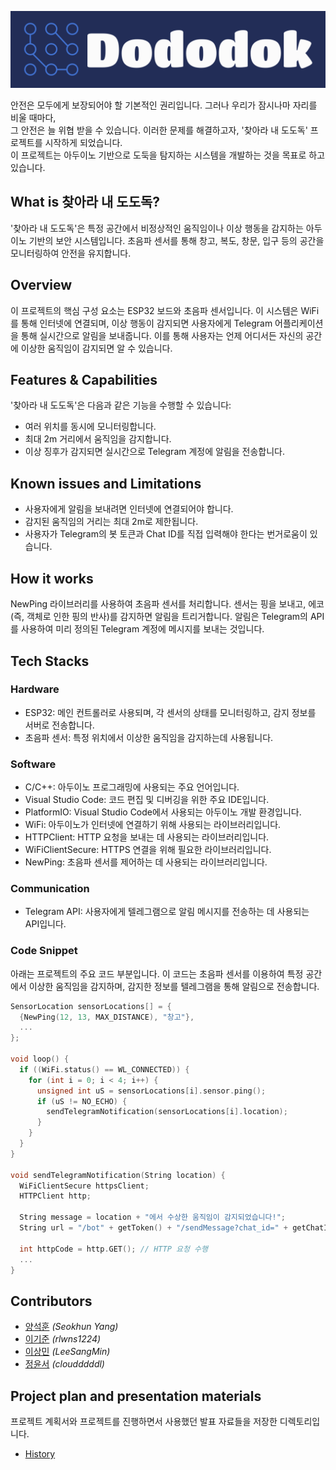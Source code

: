 <p align="center">
<img src="history/logo.png">
</p>

안전은 모두에게 보장되어야 할 기본적인 권리입니다. 그러나 우리가 잠시나마 자리를 비울 때마다,  
그 안전은 늘 위협 받을 수 있습니다. 이러한 문제를 해결하고자, '찾아라 내 도도독' 프로젝트를 시작하게 되었습니다.  
이 프로젝트는 아두이노 기반으로 도둑을 탐지하는 시스템을 개발하는 것을 목표로 하고 있습니다.

## What is 찾아라 내 도도독?

'찾아라 내 도도독'은 특정 공간에서 비정상적인 움직임이나 이상 행동을 감지하는 아두이노 기반의 보안 시스템입니다. 초음파 센서를 통해 창고, 복도, 창문, 입구 등의 공간을 모니터링하여 안전을 유지합니다.

## Overview

이 프로젝트의 핵심 구성 요소는 ESP32 보드와 초음파 센서입니다. 이 시스템은 WiFi를 통해 인터넷에 연결되며, 이상 행동이 감지되면 사용자에게 Telegram 어플리케이션을 통해 실시간으로 알림을 보내줍니다. 이를 통해 사용자는 언제 어디서든 자신의 공간에 이상한 움직임이 감지되면 알 수 있습니다.

## Features & Capabilities

'찾아라 내 도도독'은 다음과 같은 기능을 수행할 수 있습니다: 
- 여러 위치를 동시에 모니터링합니다.
- 최대 2m 거리에서 움직임을 감지합니다.
- 이상 징후가 감지되면 실시간으로 Telegram 계정에 알림을 전송합니다.

## Known issues and Limitations

- 사용자에게 알림을 보내려면 인터넷에 연결되어야 합니다.
- 감지된 움직임의 거리는 최대 2m로 제한됩니다.
- 사용자가 Telegram의 봇 토큰과 Chat ID를 직접 입력해야 한다는 번거로움이 있습니다.

## How it works

NewPing 라이브러리를 사용하여 초음파 센서를 처리합니다. 센서는 핑을 보내고, 에코(즉, 객체로 인한 핑의 반사)를 감지하면 알림을 트리거합니다. 알림은 Telegram의 API를 사용하여 미리 정의된 Telegram 계정에 메시지를 보내는 것입니다.

## Tech Stacks

### Hardware

- ESP32: 메인 컨트롤러로 사용되며, 각 센서의 상태를 모니터링하고, 감지 정보를 서버로 전송합니다.
- 초음파 센서: 특정 위치에서 이상한 움직임을 감지하는데 사용됩니다.

### Software

- C/C++: 아두이노 프로그래밍에 사용되는 주요 언어입니다.
- Visual Studio Code: 코드 편집 및 디버깅을 위한 주요 IDE입니다.
- PlatformIO: Visual Studio Code에서 사용되는 아두이노 개발 환경입니다.
- WiFi: 아두이노가 인터넷에 연결하기 위해 사용되는 라이브러리입니다.
- HTTPClient: HTTP 요청을 보내는 데 사용되는 라이브러리입니다.
- WiFiClientSecure: HTTPS 연결을 위해 필요한 라이브러리입니다.
- NewPing: 초음파 센서를 제어하는 데 사용되는 라이브러리입니다.

### Communication

- Telegram API: 사용자에게 텔레그램으로 알림 메시지를 전송하는 데 사용되는 API입니다.

### Code Snippet

아래는 프로젝트의 주요 코드 부분입니다. 이 코드는 초음파 센서를 이용하여 특정 공간에서 이상한 움직임을 감지하며, 감지한 정보를 텔레그램을 통해 알림으로 전송합니다.

```C++
SensorLocation sensorLocations[] = {
  {NewPing(12, 13, MAX_DISTANCE), "창고"},
  ...
};

void loop() {
  if ((WiFi.status() == WL_CONNECTED)) {
    for (int i = 0; i < 4; i++) {
      unsigned int uS = sensorLocations[i].sensor.ping();
      if (uS != NO_ECHO) {
        sendTelegramNotification(sensorLocations[i].location);
      }
    }
  }
}

void sendTelegramNotification(String location) {
  WiFiClientSecure httpsClient;
  HTTPClient http;

  String message = location + "에서 수상한 움직임이 감지되었습니다!";
  String url = "/bot" + getToken() + "/sendMessage?chat_id=" + getChatID() + "&text=" + message;
  
  int httpCode = http.GET(); // HTTP 요청 수행
  ...
}
```

## Contributors
- [양석훈](https://github.com/Seokhun-Yang) *(Seokhun Yang)* <br>
- [이기준](https://github.com/rlwns1224) *(rlwns1224)* <br>
- [이상민](https://github.com/sladkt) *(LeeSangMin)* <br>
- [정윤서](https://github.com/cloudddddl) *(cloudddddl)* <br>

## Project plan and presentation materials

프로젝트 계획서와 프로젝트를 진행하면서 사용했던 발표 자료들을 저장한 디렉토리입니다.

- [History](./history)
